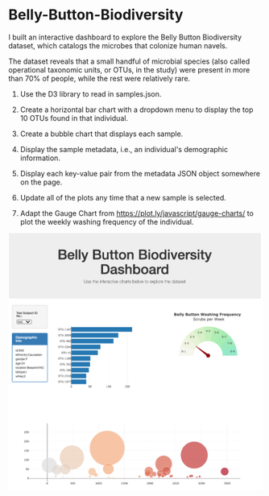 # Belly-Button-Biodiversity

I built an interactive dashboard to explore the Belly Button Biodiversity dataset, which catalogs the microbes that colonize human navels.

The dataset reveals that a small handful of microbial species (also called operational taxonomic units, or OTUs, in the study) were present in more than 70% of people, while the rest were relatively rare.


1. Use the D3 library to read in samples.json.


2. Create a horizontal bar chart with a dropdown menu to display the top 10 OTUs found in that individual.

3. Create a bubble chart that displays each sample.

4. Display the sample metadata, i.e., an individual's demographic information.

5. Display each key-value pair from the metadata JSON object somewhere on the page.

6. Update all of the plots any time that a new sample is selected.
7. Adapt the Gauge Chart from https://plot.ly/javascript/gauge-charts/ to plot the weekly washing frequency of the individual.


![Alt Text](https://github.com/SeanPei-coder/Belly-Button-Biodiversity/blob/main/Layout%20.png)



